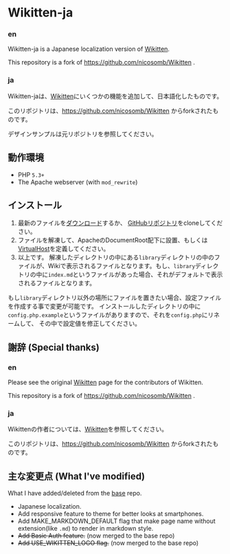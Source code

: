 # Wikitten-ja

### en
Wikitten-ja is a Japanese localization version of [Wikitten](https://github.com/victorstanciu/Wikitten).

This repository is a fork of https://github.com/nicosomb/Wikitten .

### ja
Wikitten-jaは、[Wikitten](https://github.com/victorstanciu/Wikitten)にいくつかの機能を追加して、日本語化したものです。

このリポジトリは、https://github.com/nicosomb/Wikitten からforkされたものです。

デザインサンプルは元リポジトリを参照してください。

## 動作環境

* PHP `5.3+`
* The Apache webserver (with `mod_rewrite`)

## インストール

1. 最新のファイルを[ダウンロード](https://github.com/tamano/Wikitten-ja/archive/master.zip)するか、 [GitHubリポジトリ](https://github.com/tamano/Wikitten-ja)をcloneしてください。
2. ファイルを解凍して、ApacheのDocumentRoot配下に設置、もしくは[VirtualHost](http://httpd.apache.org/docs/2.2/mod/core.html#virtualhost)を定義してください。
3. 以上です。 解凍したディレクトリの中にある`library`ディレクトリの中のファイルが、Wikiで表示されるファイルとなります。もし、`library`ディレクトリの中に`index.md`というファイルがあった場合、それがデフォルトで表示されるファイルとなります。

  もし`library`ディレクトリ以外の場所にファイルを置きたい場合、設定ファイルを作成する事で変更が可能です。
  インストールしたディレクトリの中に`config.php.example`というファイルがありますので、それを`config.php`にリネームして、
  その中で設定値を修正してください。

## 謝辞 (Special thanks)

### en
Please see the original [Wikitten](https://github.com/victorstanciu/Wikitten) page for the contributors of Wikitten.

This repository is a fork of https://github.com/nicosomb/Wikitten .

### ja
Wikittenの作者については、[Wikitten](https://github.com/victorstanciu/Wikitten)を参照してください。

このリポジトリは、https://github.com/nicosomb/Wikitten からforkされたものです。


## 主な変更点 (What I've modified)
What I have added/deleted from the [base](https://github.com/nicosomb/Wikitten) repo.

- Japanese localization. 
- Add responsive feature to theme for better looks at smartphones.
- Add MAKE_MARKDOWN_DEFAULT flag that make page name without extension(like `.md`) to render in markdown style.
- ~~Add Basic Auth feature.~~ (now merged to the base repo)
- ~~Add USE_WIKITTEN_LOGO flag.~~ (now merged to the base repo)
